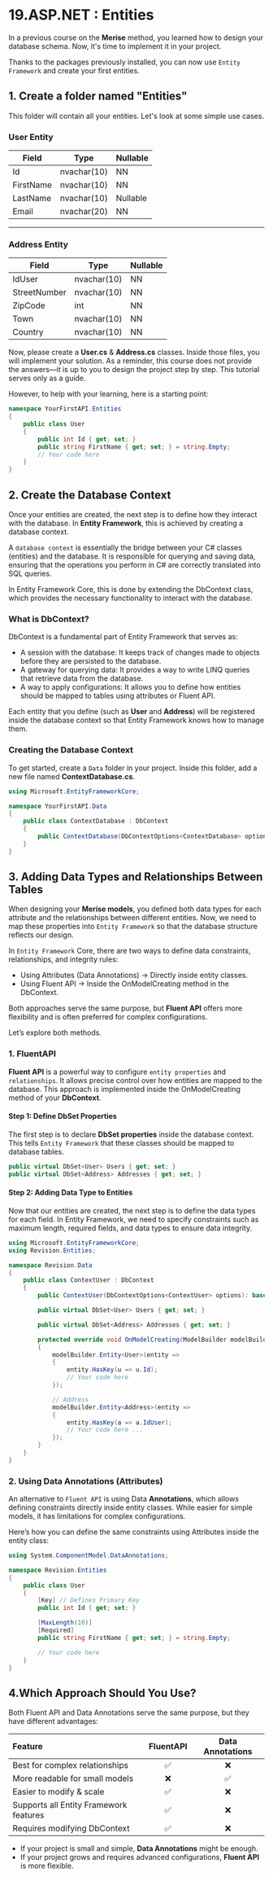 # 19.ASP.NET : Entities

In a previous course on the **Merise** method, you learned how to design your database schema. Now, it's time to implement it in your project.

Thanks to the packages previously installed, you can now use `Entity Framework` and create your first entities.

## 1. Create a folder named "Entities"

This folder will contain all your entities. Let's look at some simple use cases.

### User Entity

|Field|Type|Nullable|
|----|----|--------|
|Id  |nvachar(10)|NN
|FirstName  |nvachar(10)|NN
|LastName  |nvachar(10)|Nullable
|Email  |nvachar(20)|NN

---

### Address Entity

|Field|Type|Nullable|
|----|----|--------|
|IdUser  |nvachar(10)|NN
|StreetNumber|nvachar(10)|NN
|ZipCode|int|NN
|Town|nvachar(10)|NN
|Country|nvachar(10)|NN

Now, please create a **User.cs** & **Address.cs** classes. Inside those files, you will implement your solution. As a reminder, this course does not provide the answers—it is up to you to design the project step by step. This tutorial serves only as a guide.

However, to help with your learning, here is a starting point:

```csharp
namespace YourFirstAPI.Entities
{
    public class User
    {
        public int Id { get; set; }
        public string FirstName { get; set; } = string.Empty;
        // Your code here
    }
}
```

## 2. Create the Database Context
Once your entities are created, the next step is to define how they interact with the database. In **Entity Framework**, this is achieved by creating a database context.

A `database context` is essentially the bridge between your C# classes (entities) and the database. It is responsible for querying and saving data, ensuring that the operations you perform in C# are correctly translated into SQL queries.

In Entity Framework Core, this is done by extending the DbContext class, which provides the necessary functionality to interact with the database.

### What is DbContext?
DbContext is a fundamental part of Entity Framework that serves as:

- A session with the database: It keeps track of changes made to objects before they are persisted to the database.
- A gateway for querying data: It provides a way to write LINQ queries that retrieve data from the database.
- A way to apply configurations: It allows you to define how entities should be mapped to tables using attributes or Fluent API.

Each entity that you define (such as **User** and **Address**) will be registered inside the database context so that Entity Framework knows how to manage them.

### Creating the Database Context
To get started, create a `Data` folder in your project. Inside this folder, add a new file named **ContextDatabase.cs**.

```csharp
using Microsoft.EntityFrameworkCore;

namespace YourFirstAPI.Data
{
    public class ContextDatabase : DbContext
    {
        public ContextDatabase(DbContextOptions<ContextDatabase> options) : base(options) { }
    }
}
```

## 3. Adding Data Types and Relationships Between Tables
When designing your **Merise models**, you defined both data types for each attribute and the relationships between different entities. Now, we need to map these properties into `Entity Framework` so that the database structure reflects our design.

In `Entity Framework` Core, there are two ways to define data constraints, relationships, and integrity rules:

- Using Attributes (Data Annotations) → Directly inside entity classes.
- Using Fluent API → Inside the OnModelCreating method in the DbContext.

Both approaches serve the same purpose, but **Fluent API** offers more flexibility and is often preferred for complex configurations.

Let’s explore both methods.

### 1. FluentAPI
**Fluent API** is a powerful way to configure `entity properties` and `relationships`. It allows precise control over how entities are mapped to the database. This approach is implemented inside the OnModelCreating method of your **DbContext**.

#### Step 1: Define DbSet Properties
The first step is to declare **DbSet properties** inside the database context. This tells `Entity Framework` that these classes should be mapped to database tables.

```csharp
public virtual DbSet<User> Users { get; set; }
public virtual DbSet<Address> Addresses { get; set; }
```

#### Step 2: Adding Data Type to Entities
Now that our entities are created, the next step is to define the data types for each field. In Entity Framework, we need to specify constraints such as maximum length, required fields, and data types to ensure data integrity.

```csharp
using Microsoft.EntityFrameworkCore;
using Revision.Entities;

namespace Revision.Data
{
    public class ContextUser : DbContext
    {
        public ContextUser(DbContextOptions<ContextUser> options): base(options) { }

        public virtual DbSet<User> Users { get; set; }

        public virtual DbSet<Address> Addresses { get; set; }

        protected override void OnModelCreating(ModelBuilder modelBuilder)
        {
            modelBuilder.Entity<User>(entity =>
            {
                entity.HasKey(u => u.Id);
                // Your code here
            });

            // Address
            modelBuilder.Entity<Address>(entity => 
            {
                entity.HasKey(a => a.IdUser);
                // Your code here ...
            });
        }
    }
}
```

### 2. Using Data Annotations (Attributes)
An alternative to `Fluent API` is using Data **Annotations**, which allows defining constraints directly inside entity classes. While easier for simple models, it has limitations for complex configurations.

Here’s how you can define the same constraints using Attributes inside the entity class:

```csharp
using System.ComponentModel.DataAnnotations;

namespace Revision.Entities
{
    public class User
    {
        [Key] // Defines Primary Key
        public int Id { get; set; }

        [MaxLength(10)]
        [Required]
        public string FirstName { get; set; } = string.Empty;

        // Your code here
    }  
}
```

## 4.Which Approach Should You Use?
Both Fluent API and Data Annotations serve the same purpose, but they have different advantages:

|Feature|FluentAPI|Data Annotations|
|:------|:--------:|:---------------:|
|Best for complex relationships	|✅	| ❌
|More readable for small models	|❌	|✅
|Easier to modify & scale | ✅	|❌
|Supports all Entity Framework features	| ✅	|❌
|Requires modifying DbContext |✅| ❌

- If your project is small and simple, **Data Annotations** might be enough.
- If your project grows and requires advanced configurations, **Fluent API** is more flexible.
